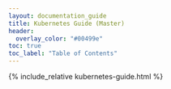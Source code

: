 ```yaml
---
layout: documentation_guide
title: Kubernetes Guide (Master)
header:
  overlay_color: "#00499e"
toc: true
toc_label: "Table of Contents"
---
```

{% include_relative kubernetes-guide.html %}

